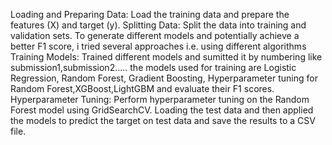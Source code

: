 Loading and Preparing Data: Load the training data and prepare the features (X) and target (y).
Splitting Data: Split the data into training and validation sets.
To generate different models and potentially achieve a better F1 score, i tried several approaches i.e. using different algorithms
Training Models: Trained different models and sumitted it by numbering like submission1,submission2.....
the models used for training are Logistic Regression, Random Forest, Gradient Boosting, Hyperparameter tuning for Random Forest,XGBoost,LightGBM and evaluate their F1 scores.
Hyperparameter Tuning: Perform hyperparameter tuning on the Random Forest model using GridSearchCV.
Loading the test data and then applied the models to predict the target on test data and save the results to a CSV file.
